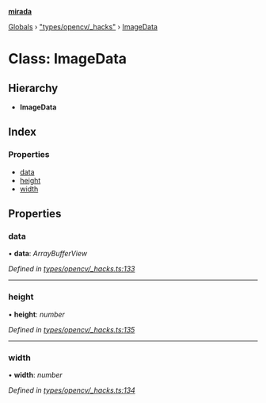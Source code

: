 **[mirada](../README.md)**

[Globals](../README.md) › ["types/opencv/_hacks"](../modules/_types_opencv__hacks_.md) › [ImageData](_types_opencv__hacks_.imagedata.md)

# Class: ImageData

## Hierarchy

* **ImageData**

## Index

### Properties

* [data](_types_opencv__hacks_.imagedata.md#data)
* [height](_types_opencv__hacks_.imagedata.md#height)
* [width](_types_opencv__hacks_.imagedata.md#width)

## Properties

###  data

• **data**: *ArrayBufferView*

*Defined in [types/opencv/_hacks.ts:133](https://github.com/cancerberoSgx/mirada/blob/170e57c/mirada/src/types/opencv/_hacks.ts#L133)*

___

###  height

• **height**: *number*

*Defined in [types/opencv/_hacks.ts:135](https://github.com/cancerberoSgx/mirada/blob/170e57c/mirada/src/types/opencv/_hacks.ts#L135)*

___

###  width

• **width**: *number*

*Defined in [types/opencv/_hacks.ts:134](https://github.com/cancerberoSgx/mirada/blob/170e57c/mirada/src/types/opencv/_hacks.ts#L134)*